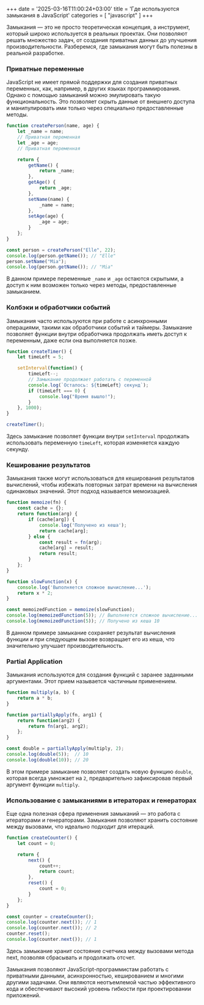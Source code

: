 +++
date = '2025-03-16T11:00:24+03:00'
title = 'Где используются замыкания в JavaScript'
categories = [ "javascript" ]
+++

Замыкания — это не просто теоретическая концепция, а инструмент, который широко используется в реальных проектах. Они позволяют решать множество задач, от создания приватных данных до улучшения производительности. Разберемся, где замыкания могут быть полезны в реальной разработке.

### Приватные переменные

JavaScript не имеет прямой поддержки для создания приватных переменных, как, например, в других языках программирования. Однако с помощью замыканий можно эмулировать такую функциональность. Это позволяет скрыть данные от внешнего доступа и манипулировать ими только через специально предоставленные методы.

```js
function createPerson(name, age) {
    let _name = name;  
    // Приватная переменная
    let _age = age;    
    // Приватная переменная

    return {
        getName() {
            return _name;
        },
        getAge() {
            return _age;
        },
        setName(name) {
            _name = name;
        },
        setAge(age) {
            _age = age;
        }
    };
}

const person = createPerson("Elle", 22);
console.log(person.getName()); // "Elle"
person.setName("Mia");
console.log(person.getName()); // "Mia"
```

В данном примере переменные `_name` и `_age` остаются скрытыми, а доступ к ним возможен только через методы, предоставленные замыканием.

### Колбэки и обработчики событий

Замыкания часто используются при работе с асинхронными операциями, такими как обработчики событий и таймеры. Замыкание позволяет функции внутри обработчика продолжать иметь доступ к переменным, даже если она выполняется позже.

```js
function createTimer() {
    let timeLeft = 5;

    setInterval(function() {
        timeLeft--;  
        // Замыкание продолжает работать с переменной
        console.log(`Осталось: ${timeLeft} секунд`);
        if (timeLeft === 0) {
            console.log("Время вышло!");
        }
    }, 1000);
}

createTimer();
```

Здесь замыкание позволяет функции внутри `setInterval` продолжать использовать переменную `timeLeft`, которая изменяется каждую секунду.

### Кеширование результатов

Замыкания также могут использоваться для кеширования результатов вычислений, чтобы избежать повторных затрат времени на вычисления одинаковых значений. Этот подход называется мемоизацией.

```js
function memoize(fn) {
    const cache = {};
    return function(arg) {
        if (cache[arg]) {
            console.log('Получено из кеша');
            return cache[arg];
        } else {
            const result = fn(arg);
            cache[arg] = result;
            return result;
        }
    };
}

function slowFunction(x) {
    console.log('Выполняется сложное вычисление...');
    return x * 2;
}

const memoizedFunction = memoize(slowFunction);
console.log(memoizedFunction(5)); // Выполняется сложное вычисление... 10
console.log(memoizedFunction(5)); // Получено из кеша 10
```

В данном примере замыкание сохраняет результат вычисления функции и при следующем вызове возвращает его из кеша, что значительно улучшает производительность.

### Partial Application

Замыкания используются для создания функций с заранее заданными аргументами. Этот прием называется частичным применением.

```js
function multiply(a, b) {
    return a * b;
}

function partiallyApply(fn, arg1) {
    return function(arg2) {
        return fn(arg1, arg2);
    };
}

const double = partiallyApply(multiply, 2);
console.log(double(5));  // 10
console.log(double(10)); // 20
```

В этом примере замыкание позволяет создать новую функцию `double`, которая всегда умножает на `2`, предварительно зафиксировав первый аргумент функции `multiply`.


### Использование с замыканиями в итераторах и генераторах

Еще одна полезная сфера применения замыканий — это работа с итераторами и генераторами. Замыкания позволяют хранить состояние между вызовами, что идеально подходит для итераций.

```js
function createCounter() {
    let count = 0;

    return {
        next() {
            count++;
            return count;
        },
        reset() {
            count = 0;
        }
    };
}

const counter = createCounter();
console.log(counter.next()); // 1
console.log(counter.next()); // 2
counter.reset();
console.log(counter.next()); // 1
```

Здесь замыкание хранит состояние счетчика между вызовами метода next, позволяя сбрасывать и продолжать отсчет.

Замыкания позволяют JavaScript-программистам работать с приватными данными, асинхронностью, кешированием и многими другими задачами. Они являются неотъемлемой частью эффективного кода и обеспечивают высокий уровень гибкости при проектировании приложений.